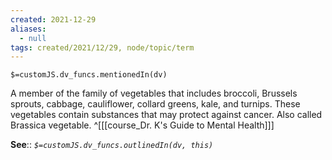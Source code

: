 ```yaml
---
created: 2021-12-29 
aliases:
  - null
tags: created/2021/12/29, node/topic/term
---
```

`$=customJS.dv_funcs.mentionedIn(dv)`

A member of the family of vegetables that includes broccoli, Brussels sprouts, cabbage, cauliflower, collard greens, kale, and turnips. These vegetables contain substances that may protect against cancer. Also called Brassica vegetable.
 ^[[[course_Dr. K's Guide to Mental Health]]]

**See**::
*`$=customJS.dv_funcs.outlinedIn(dv, this)`*
